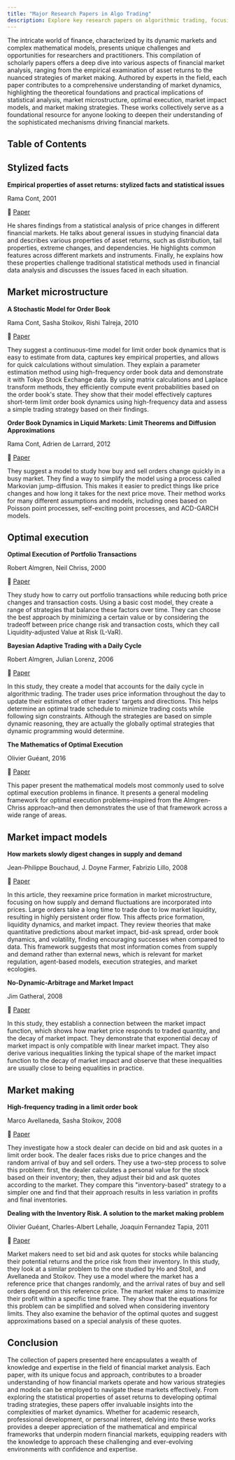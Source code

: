 ```yaml
---
title: "Major Research Papers in Algo Trading"
description: Explore key research papers on algorithmic trading, focusing on optimal execution, market impact, and market making. These papers provide valuable insights into the mathematical models and strategies that underpin trading, including the Almgren-Chriss framework, market microstructure analysis, and high-frequency trading in limit order books. Ideal for anyone looking to deepen their understanding of how financial markets operate and how to navigate their complexities through data-driven strategies.
---
```




The intricate world of finance, characterized by its dynamic markets and complex mathematical models, presents unique challenges and opportunities for researchers and practitioners. This compilation of scholarly papers offers a deep dive into various aspects of financial market analysis, ranging from the empirical examination of asset returns to the nuanced strategies of market making. Authored by experts in the field, each paper contributes to a comprehensive understanding of market dynamics, highlighting the theoretical foundations and practical implications of statistical analysis, market microstructure, optimal execution, market impact models, and market making strategies. These works collectively serve as a foundational resource for anyone looking to deepen their understanding of the sophisticated mechanisms driving financial markets.

## Table of Contents

## Stylized facts

**Empirical properties of asset returns: stylized facts and statistical issues**

Rama Cont, 2001

📕 [Paper](https://drive.google.com/file/d/1EQjTa_FFS4CXA7LWWyix58ccvzyQvzRI/view?usp=share_link)

He shares findings from a statistical analysis of price changes in different financial markets. He talks about general issues in studying financial data and describes various properties of asset returns, such as distribution, tail properties, extreme changes, and dependencies. He highlights common features across different markets and instruments. Finally, he explains how these properties challenge traditional statistical methods used in financial data analysis and discusses the issues faced in each situation.

## Market microstructure

**A Stochastic Model for Order Book**

Rama Cont, Sasha Stoikov, Rishi Talreja, 2010

📕 [Paper](https://drive.google.com/file/d/1SupWLqB_mhrfP3ZyLk1t_1lbZbwhBXxj/view?usp=share_link)

They suggest a continuous-time model for limit order book dynamics that is easy to estimate from data, captures key empirical properties, and allows for quick calculations without simulation. They explain a parameter estimation method using high-frequency order book data and demonstrate it with Tokyo Stock Exchange data. By using matrix calculations and Laplace transform methods, they efficiently compute event probabilities based on the order book's state. They show that their model effectively captures short-term limit order book dynamics using high-frequency data and assess a simple trading strategy based on their findings.

**Order Book Dynamics in Liquid Markets: Limit Theorems and Diffusion Approximations**

Rama Cont, Adrien de Larrard, 2012

📕 [Paper](https://drive.google.com/file/d/1vkkOfp_1dbHgeW1c2jX3TdBP_TdHvb1L/view?usp=share_link)

They suggest a model to study how buy and sell orders change quickly in a busy market. They find a way to simplify the model using a process called Markovian jump-diffusion. This makes it easier to predict things like price changes and how long it takes for the next price move. Their method works for many different assumptions and models, including ones based on Poisson point processes, self-exciting point processes, and ACD-GARCH models.

## Optimal execution

**Optimal Execution of Portfolio Transactions**

Robert Almgren, Neil Chriss, 2000

📕 [Paper](https://drive.google.com/file/d/1xWUAFBGUjCU7IqtDebbEunubOYSEY9_0/view?usp=share_link)

They study how to carry out portfolio transactions while reducing both price changes and transaction costs. Using a basic cost model, they create a range of strategies that balance these factors over time. They can choose the best approach by minimizing a certain value or by considering the tradeoff between price change risk and transaction costs, which they call Liquidity-adjusted Value at Risk (L-VaR).

**Bayesian Adaptive Trading with a Daily Cycle**

Robert Almgren, Julian Lorenz, 2006

📕 [Paper](https://drive.google.com/file/d/1hYwyoFB1nkHV-z4zw9qX6d-a6UFSRGNq/view?usp=share_link)

In this study, they create a model that accounts for the daily cycle in algorithmic trading. The trader uses price information throughout the day to update their estimates of other traders' targets and directions. This helps determine an optimal trade schedule to minimize trading costs while following sign constraints. Although the strategies are based on simple dynamic reasoning, they are actually the globally optimal strategies that dynamic programming would determine.

**The Mathematics of Optimal Execution**

Olivier Guéant, 2016

📕 [Paper](https://drive.google.com/file/d/1QI9-58FCs9f4vdbM04VlLPjqcgFe7gJE/view?usp=share_link)

This paper present the mathematical models most commonly used to solve optimal execution problems in finance. It presents a general modeling framework for optimal execution problems–inspired from the Almgren-Chriss approach–and then demonstrates the use of that framework across a wide range of areas.

## Market impact models

**How markets slowly digest changes in supply and demand**

Jean-Philippe Bouchaud, J. Doyne Farmer, Fabrizio Lillo, 2008

📕 [Paper](https://drive.google.com/file/d/16UDAdNc5U9MzC09Xx-MkUnA3CG09XUHR/view?usp=share_link)

In this article, they reexamine price formation in market microstructure, focusing on how supply and demand fluctuations are incorporated into prices. Large orders take a long time to trade due to low market liquidity, resulting in highly persistent order flow. This affects price formation, liquidity dynamics, and market impact. They review theories that make quantitative predictions about market impact, bid-ask spread, order book dynamics, and volatility, finding encouraging successes when compared to data. This framework suggests that most information comes from supply and demand rather than external news, which is relevant for market regulation, agent-based models, execution strategies, and market ecologies.

**No-Dynamic-Arbitrage and Market Impact**

Jim Gatheral, 2008

📕 [Paper](https://drive.google.com/file/d/1jO49QjFiTBknDSxjLbeL_-NY3Ew8dhNI/view?usp=share_link)

In this study, they establish a connection between the market impact function, which shows how market price responds to traded quantity, and the decay of market impact. They demonstrate that exponential decay of market impact is only compatible with linear market impact. They also derive various inequalities linking the typical shape of the market impact function to the decay of market impact and observe that these inequalities are usually close to being equalities in practice.

## Market making

**High-frequency trading in a limit order book**

Marco Avellaneda, Sasha Stoikov, 2008

📕 [Paper](https://drive.google.com/file/d/1LeNIWtykRN_K-Q6hAkoaJRpTkYJUGb2K/view?usp=share_link)

They investigate how a stock dealer can decide on bid and ask quotes in a limit order book. The dealer faces risks due to price changes and the random arrival of buy and sell orders. They use a two-step process to solve this problem: first, the dealer calculates a personal value for the stock based on their inventory; then, they adjust their bid and ask quotes according to the market. They compare this "inventory-based" strategy to a simpler one and find that their approach results in less variation in profits and final inventories.

**Dealing with the Inventory Risk. A solution to the market making problem**

Olivier Guéant, Charles-Albert Lehalle, Joaquin Fernandez Tapia, 2011

📕 [Paper](https://drive.google.com/file/d/1dFHru6khuUiQDscGrdLFZvuq0ovJ770A/view?usp=share_link)

Market makers need to set bid and ask quotes for stocks while balancing their potential returns and the price risk from their inventory. In this study, they look at a similar problem to the one studied by Ho and Stoll, and Avellaneda and Stoikov. They use a model where the market has a reference price that changes randomly, and the arrival rates of buy and sell orders depend on this reference price. The market maker aims to maximize their profit within a specific time frame. They show that the equations for this problem can be simplified and solved when considering inventory limits. They also examine the behavior of the optimal quotes and suggest approximations based on a special analysis of these quotes.

## Conclusion

The collection of papers presented here encapsulates a wealth of knowledge and expertise in the field of financial market analysis. Each paper, with its unique focus and approach, contributes to a broader understanding of how financial markets operate and how various strategies and models can be employed to navigate these markets effectively. From exploring the statistical properties of asset returns to developing optimal trading strategies, these papers offer invaluable insights into the complexities of market dynamics. Whether for academic research, professional development, or personal interest, delving into these works provides a deeper appreciation of the mathematical and empirical frameworks that underpin modern financial markets, equipping readers with the knowledge to approach these challenging and ever-evolving environments with confidence and expertise.
